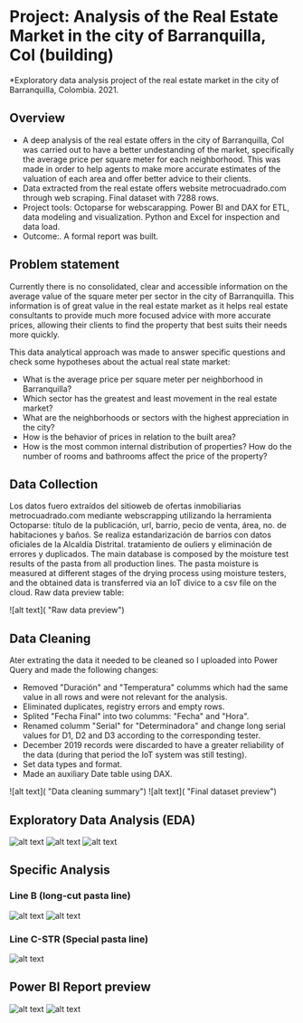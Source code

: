 # Project: Analysis of the Real Estate Market in the city of Barranquilla, Col (building)
*Exploratory data analysis project of the real estate market in the city of Barranquilla, Colombia. 2021.

## Overview
- A deep analysis of the real estate offers in the city of Barranquilla, Col was carried out to have a better undestanding of the market, specifically the average price per square meter for each neighborhood. This was made in order to help agents to make more accurate estimates of the valuation of each area and offer better advice to their clients. 
- Data extracted from the real estate offers website metrocuadrado.com through web scraping. Final dataset with 7288 rows.
- Project tools: Octoparse for webscarapping. Power BI and DAX for ETL, data modeling and visualization. Python and Excel for inspection and data load. <!--- Important insights:-->
- Outcome:. A formal report was built.

<!--### Code and Resourses Used-->
## Problem statement
Currently there is no consolidated, clear and accessible information on the average value of the square meter per sector in the city of Barranquilla. This information is of great value in the real estate market as it helps real estate consultants to provide much more focused advice with more accurate prices, allowing their clients to find the property that best suits their needs more quickly.

This data analytical approach was made to answer specific questions and check some hypotheses about the actual real state market:
- What is the average price per square meter per neighborhood in Barranquilla?
- Which sector has the greatest and least movement in the real estate market?
- What are the neighborhoods or sectors with the highest appreciation in the city?
- How is the behavior of prices in relation to the built area?
- How is the most common internal distribution of properties? How do the number of rooms and bathrooms affect the price of the property?

## Data Collection
Los datos fuero extraídos del sitioweb de ofertas inmobiliarias metrocuadrado.com mediante webscrapping utilizando la herramienta Octoparse: título de la publicación, url, barrio, pecio de venta, área, no. de habitaciones y baños. Se realiza estandarización de barrios con datos oficiales de la Alcaldía Distrital. tratamiento  de ouliers y eliminación de errores y duplicados.
The main database is composed by the moisture test results of the pasta from all production lines. The pasta moisture is measured at different stages of the drying process using moisture testers, and the obtained data is transferred via an IoT divice to a csv file on the cloud. Raw data preview table:

![alt text]( "Raw data preview")

<!--variables del data set-->

## Data Cleaning
Ater extrating the data it needed to be cleaned so I uploaded into Power Query and made the following changes:
- Removed "Duración" and "Temperatura" columms which had the same value in all rows and were not relevant for the analysis.
- Eliminated duplicates, registry errors and empty rows.
- Splited "Fecha Final" into two columms: "Fecha" and "Hora".
- Renamed columm "Serial" for "Determinadora" and change long serial values for D1, D2 and D3 according to the corresponding tester.
- December 2019 records were discarded to have a greater reliability of the data (during that period the IoT system was still testing).
- Set data types and format. 
- Made an auxiliary Date table using DAX.

![alt text]( "Data cleaning summary")
![alt text]( "Final dataset preview")

## Exploratory Data Analysis (EDA)
![alt text]( "")
![alt text]( "")
![alt text]()

## Specific Analysis

### Line B (long-cut pasta line)
![alt text]()
![alt text]( "")

### Line C-STR (Special pasta line)
![alt text]()

## Power BI Report preview
![alt text]( "")
![alt text]( "")
<!---## Conclusions and recomendations-->
